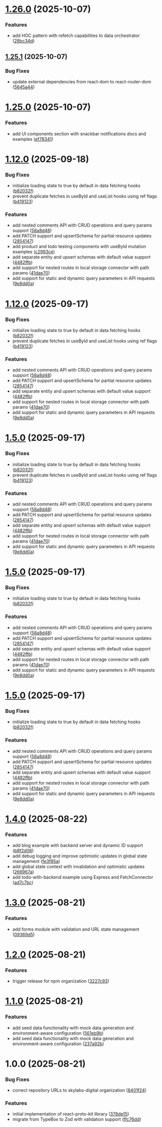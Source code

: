 # [1.26.0](https://github.com/skylabs-digital/react-proto-kit/compare/v1.25.1...v1.26.0) (2025-10-07)


### Features

* add HOC pattern with refetch capabilities to data orchestrator ([28bc34d](https://github.com/skylabs-digital/react-proto-kit/commit/28bc34d515d6c97e2e5ff9ce192f5c568d7581ac))

## [1.25.1](https://github.com/skylabs-digital/react-proto-kit/compare/v1.25.0...v1.25.1) (2025-10-07)


### Bug Fixes

* update external dependencies from react-dom to react-router-dom ([5645a44](https://github.com/skylabs-digital/react-proto-kit/commit/5645a44bf0e99a405a745bca8ee8f73a865c9f0c))

# [1.25.0](https://github.com/skylabs-digital/react-proto-kit/compare/v1.24.1...v1.25.0) (2025-10-07)


### Features

* add UI components section with snackbar notifications docs and examples ([ef78341](https://github.com/skylabs-digital/react-proto-kit/commit/ef78341618e927c849343d290426c669f4a920bf))

# [1.12.0](https://github.com/skylabs-digital/react-proto-kit/compare/v1.11.1...v1.12.0) (2025-09-18)


### Bug Fixes

* initialize loading state to true by default in data fetching hooks ([b82032f](https://github.com/skylabs-digital/react-proto-kit/commit/b82032ff1558147de5fe9fa189ec237c2f665e6e))
* prevent duplicate fetches in useById and useList hooks using ref flags ([b419123](https://github.com/skylabs-digital/react-proto-kit/commit/b419123067da47e7836dec46d3ff9c7966f087af))


### Features

* add nested comments API with CRUD operations and query params support ([58a8d48](https://github.com/skylabs-digital/react-proto-kit/commit/58a8d48b3f5dd6f3a30fa2ed93acd3e33d680e80))
* add PATCH support and upsertSchema for partial resource updates ([2854147](https://github.com/skylabs-digital/react-proto-kit/commit/2854147ba47ea495b690f0022c68570d00f1f535))
* add product and todo testing components with useById mutation examples ([c2983ce](https://github.com/skylabs-digital/react-proto-kit/commit/c2983ce2a19cb4737035ccb090573e0546e05c64))
* add separate entity and upsert schemas with default value support ([4482ffb](https://github.com/skylabs-digital/react-proto-kit/commit/4482ffb35749cc2ea5b4938f189053d4c41386dc))
* add support for nested routes in local storage connector with path params ([41dae70](https://github.com/skylabs-digital/react-proto-kit/commit/41dae7065a313e5e57d89b8a38ef0456d559c505))
* add support for static and dynamic query parameters in API requests ([9e8dd0a](https://github.com/skylabs-digital/react-proto-kit/commit/9e8dd0a86525b0a666043d5fda3f0527fd9530f3))

# [1.12.0](https://github.com/skylabs-digital/react-proto-kit/compare/v1.11.1...v1.12.0) (2025-09-17)


### Bug Fixes

* initialize loading state to true by default in data fetching hooks ([b82032f](https://github.com/skylabs-digital/react-proto-kit/commit/b82032ff1558147de5fe9fa189ec237c2f665e6e))
* prevent duplicate fetches in useById and useList hooks using ref flags ([b419123](https://github.com/skylabs-digital/react-proto-kit/commit/b419123067da47e7836dec46d3ff9c7966f087af))


### Features

* add nested comments API with CRUD operations and query params support ([58a8d48](https://github.com/skylabs-digital/react-proto-kit/commit/58a8d48b3f5dd6f3a30fa2ed93acd3e33d680e80))
* add PATCH support and upsertSchema for partial resource updates ([2854147](https://github.com/skylabs-digital/react-proto-kit/commit/2854147ba47ea495b690f0022c68570d00f1f535))
* add separate entity and upsert schemas with default value support ([4482ffb](https://github.com/skylabs-digital/react-proto-kit/commit/4482ffb35749cc2ea5b4938f189053d4c41386dc))
* add support for nested routes in local storage connector with path params ([41dae70](https://github.com/skylabs-digital/react-proto-kit/commit/41dae7065a313e5e57d89b8a38ef0456d559c505))
* add support for static and dynamic query parameters in API requests ([9e8dd0a](https://github.com/skylabs-digital/react-proto-kit/commit/9e8dd0a86525b0a666043d5fda3f0527fd9530f3))

# [1.5.0](https://github.com/skylabs-digital/react-proto-kit/compare/v1.4.0...v1.5.0) (2025-09-17)


### Bug Fixes

* initialize loading state to true by default in data fetching hooks ([b82032f](https://github.com/skylabs-digital/react-proto-kit/commit/b82032ff1558147de5fe9fa189ec237c2f665e6e))
* prevent duplicate fetches in useById and useList hooks using ref flags ([b419123](https://github.com/skylabs-digital/react-proto-kit/commit/b419123067da47e7836dec46d3ff9c7966f087af))


### Features

* add nested comments API with CRUD operations and query params support ([58a8d48](https://github.com/skylabs-digital/react-proto-kit/commit/58a8d48b3f5dd6f3a30fa2ed93acd3e33d680e80))
* add PATCH support and upsertSchema for partial resource updates ([2854147](https://github.com/skylabs-digital/react-proto-kit/commit/2854147ba47ea495b690f0022c68570d00f1f535))
* add separate entity and upsert schemas with default value support ([4482ffb](https://github.com/skylabs-digital/react-proto-kit/commit/4482ffb35749cc2ea5b4938f189053d4c41386dc))
* add support for nested routes in local storage connector with path params ([41dae70](https://github.com/skylabs-digital/react-proto-kit/commit/41dae7065a313e5e57d89b8a38ef0456d559c505))
* add support for static and dynamic query parameters in API requests ([9e8dd0a](https://github.com/skylabs-digital/react-proto-kit/commit/9e8dd0a86525b0a666043d5fda3f0527fd9530f3))

# [1.5.0](https://github.com/skylabs-digital/react-proto-kit/compare/v1.4.0...v1.5.0) (2025-09-17)


### Bug Fixes

* initialize loading state to true by default in data fetching hooks ([b82032f](https://github.com/skylabs-digital/react-proto-kit/commit/b82032ff1558147de5fe9fa189ec237c2f665e6e))


### Features

* add nested comments API with CRUD operations and query params support ([58a8d48](https://github.com/skylabs-digital/react-proto-kit/commit/58a8d48b3f5dd6f3a30fa2ed93acd3e33d680e80))
* add PATCH support and upsertSchema for partial resource updates ([2854147](https://github.com/skylabs-digital/react-proto-kit/commit/2854147ba47ea495b690f0022c68570d00f1f535))
* add separate entity and upsert schemas with default value support ([4482ffb](https://github.com/skylabs-digital/react-proto-kit/commit/4482ffb35749cc2ea5b4938f189053d4c41386dc))
* add support for nested routes in local storage connector with path params ([41dae70](https://github.com/skylabs-digital/react-proto-kit/commit/41dae7065a313e5e57d89b8a38ef0456d559c505))
* add support for static and dynamic query parameters in API requests ([9e8dd0a](https://github.com/skylabs-digital/react-proto-kit/commit/9e8dd0a86525b0a666043d5fda3f0527fd9530f3))

# [1.5.0](https://github.com/skylabs-digital/react-proto-kit/compare/v1.4.0...v1.5.0) (2025-09-17)


### Bug Fixes

* initialize loading state to true by default in data fetching hooks ([b82032f](https://github.com/skylabs-digital/react-proto-kit/commit/b82032ff1558147de5fe9fa189ec237c2f665e6e))


### Features

* add nested comments API with CRUD operations and query params support ([58a8d48](https://github.com/skylabs-digital/react-proto-kit/commit/58a8d48b3f5dd6f3a30fa2ed93acd3e33d680e80))
* add PATCH support and upsertSchema for partial resource updates ([2854147](https://github.com/skylabs-digital/react-proto-kit/commit/2854147ba47ea495b690f0022c68570d00f1f535))
* add separate entity and upsert schemas with default value support ([4482ffb](https://github.com/skylabs-digital/react-proto-kit/commit/4482ffb35749cc2ea5b4938f189053d4c41386dc))
* add support for nested routes in local storage connector with path params ([41dae70](https://github.com/skylabs-digital/react-proto-kit/commit/41dae7065a313e5e57d89b8a38ef0456d559c505))
* add support for static and dynamic query parameters in API requests ([9e8dd0a](https://github.com/skylabs-digital/react-proto-kit/commit/9e8dd0a86525b0a666043d5fda3f0527fd9530f3))

# [1.4.0](https://github.com/skylabs-digital/react-proto-kit/compare/v1.3.0...v1.4.0) (2025-08-22)


### Features

* add blog example with backend server and dynamic ID support ([b8f2d06](https://github.com/skylabs-digital/react-proto-kit/commit/b8f2d06600a849213c35d33ea0b314794c0fa135))
* add debug logging and improve optimistic updates in global state management ([fe3f85a](https://github.com/skylabs-digital/react-proto-kit/commit/fe3f85a9564975789ab73727baee6cd81870db6e))
* add global state context with invalidation and optimistic updates ([266967a](https://github.com/skylabs-digital/react-proto-kit/commit/266967aa3ec61ccd72d3876af7bc556591f0fbcf))
* add todo-with-backend example using Express and FetchConnector ([ad7c7bc](https://github.com/skylabs-digital/react-proto-kit/commit/ad7c7bc05550bd0afa633521952a6b4b09fd4a3d))

# [1.3.0](https://github.com/skylabs-digital/react-proto-kit/compare/v1.2.0...v1.3.0) (2025-08-21)


### Features

* add forms module with validation and URL state management ([09369d5](https://github.com/skylabs-digital/react-proto-kit/commit/09369d51524c3a1881f03d50602bb01c2a5cb972))

# [1.2.0](https://github.com/skylabs-digital/react-proto-kit/compare/v1.1.0...v1.2.0) (2025-08-21)


### Features

* trigger release for npm organization ([3227c93](https://github.com/skylabs-digital/react-proto-kit/commit/3227c930ca2069ee9a9f3715f12bc343f93e32d5))

# [1.1.0](https://github.com/skylabs-digital/react-proto-kit/compare/v1.0.0...v1.1.0) (2025-08-21)


### Features

* add seed data functionality with mock data generation and environment-aware configuration ([561eb9b](https://github.com/skylabs-digital/react-proto-kit/commit/561eb9b1145f856a4700bca1d78477a31c6847e3))
* add seed data functionality with mock data generation and environment-aware configuration ([237a92b](https://github.com/skylabs-digital/react-proto-kit/commit/237a92b8750ecb8714660bedb8662c13a62d71db))

# 1.0.0 (2025-08-21)


### Bug Fixes

* correct repository URLs to skylabs-digital organization ([8401f24](https://github.com/skylabs-digital/react-proto-kit/commit/8401f247b37807f0026102ffec6e811657fd9004))


### Features

* initial implementation of react-proto-kit library ([378de15](https://github.com/skylabs-digital/react-proto-kit/commit/378de1562c76292c0ea2e842d17e139acaae8c6f))
* migrate from TypeBox to Zod with validation support ([ffc76dd](https://github.com/skylabs-digital/react-proto-kit/commit/ffc76dd4d8c17cf854dd236ee7cb09aced0a313f))
